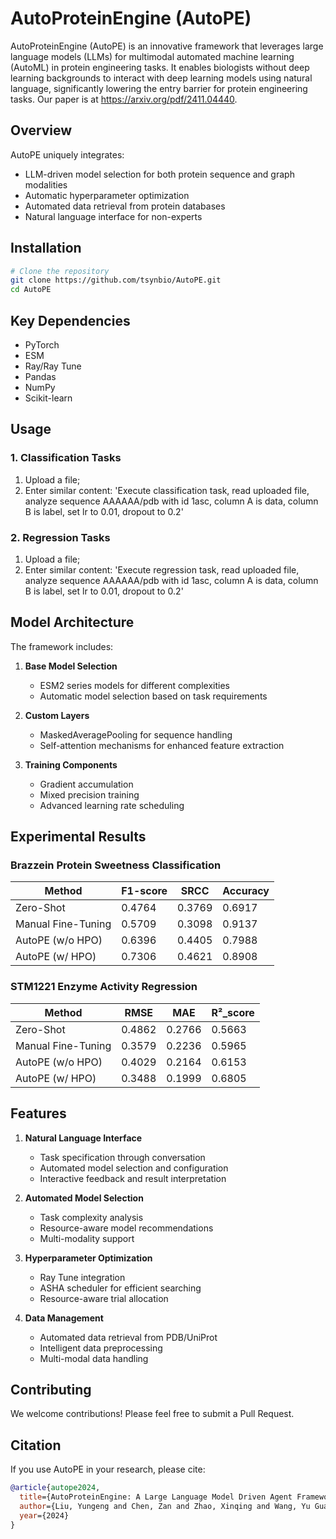 # AutoProteinEngine (AutoPE)

AutoProteinEngine (AutoPE) is an innovative framework that leverages large language models (LLMs) for multimodal automated machine learning (AutoML) in protein engineering tasks. It enables biologists without deep learning backgrounds to interact with deep learning models using natural language, significantly lowering the entry barrier for protein engineering tasks. Our paper is at https://arxiv.org/pdf/2411.04440.

## Overview

AutoPE uniquely integrates:
- LLM-driven model selection for both protein sequence and graph modalities
- Automatic hyperparameter optimization
- Automated data retrieval from protein databases
- Natural language interface for non-experts

## Installation

```bash
# Clone the repository
git clone https://github.com/tsynbio/AutoPE.git
cd AutoPE
```

## Key Dependencies

- PyTorch
- ESM
- Ray/Ray Tune
- Pandas
- NumPy
- Scikit-learn

## Usage

### 1. Classification Tasks

1. Upload a file;
2. Enter similar content: 'Execute classification task, read uploaded file, analyze sequence AAAAAA/pdb with id 1asc, column A is data, column B is label, set lr to 0.01, dropout to 0.2'

### 2. Regression Tasks

1. Upload a file;
2. Enter similar content: 'Execute regression task, read uploaded file, analyze sequence AAAAAA/pdb with id 1asc, column A is data, column B is label, set lr to 0.01, dropout to 0.2'


## Model Architecture

The framework includes:

1. **Base Model Selection**
   - ESM2 series models for different complexities
   - Automatic model selection based on task requirements

2. **Custom Layers**
   - MaskedAveragePooling for sequence handling
   - Self-attention mechanisms for enhanced feature extraction

3. **Training Components**
   - Gradient accumulation
   - Mixed precision training
   - Advanced learning rate scheduling

## Experimental Results

### Brazzein Protein Sweetness Classification

| Method | F1-score | SRCC | Accuracy |
|--------|----------|------|-----------|
| Zero-Shot | 0.4764 | 0.3769 | 0.6917 |
| Manual Fine-Tuning | 0.5709 | 0.3098 | 0.9137 |
| AutoPE (w/o HPO) | 0.6396 | 0.4405 | 0.7988 |
| AutoPE (w/ HPO) | 0.7306 | 0.4621 | 0.8908 |

### STM1221 Enzyme Activity Regression

| Method | RMSE | MAE | R²_score |
|--------|------|-----|-----------|
| Zero-Shot | 0.4862 | 0.2766 | 0.5663 |
| Manual Fine-Tuning | 0.3579 | 0.2236 | 0.5965 |
| AutoPE (w/o HPO) | 0.4029 | 0.2164 | 0.6153 |
| AutoPE (w/ HPO) | 0.3488 | 0.1999 | 0.6805 |

## Features

1. **Natural Language Interface**
   - Task specification through conversation
   - Automated model selection and configuration
   - Interactive feedback and result interpretation

2. **Automated Model Selection**
   - Task complexity analysis
   - Resource-aware model recommendations
   - Multi-modality support

3. **Hyperparameter Optimization**
   - Ray Tune integration
   - ASHA scheduler for efficient searching
   - Resource-aware trial allocation

4. **Data Management**
   - Automated data retrieval from PDB/UniProt
   - Intelligent data preprocessing
   - Multi-modal data handling

## Contributing

We welcome contributions! Please feel free to submit a Pull Request.

## Citation

If you use AutoPE in your research, please cite:

```bibtex
@article{autope2024,
  title={AutoProteinEngine: A Large Language Model Driven Agent Framework for Multimodal AutoML in Protein Engineering},
  author={Liu, Yungeng and Chen, Zan and Zhao, Xinqing and Wang, Yu Guang and Shen, Yiqing},
  year={2024}
}
```
